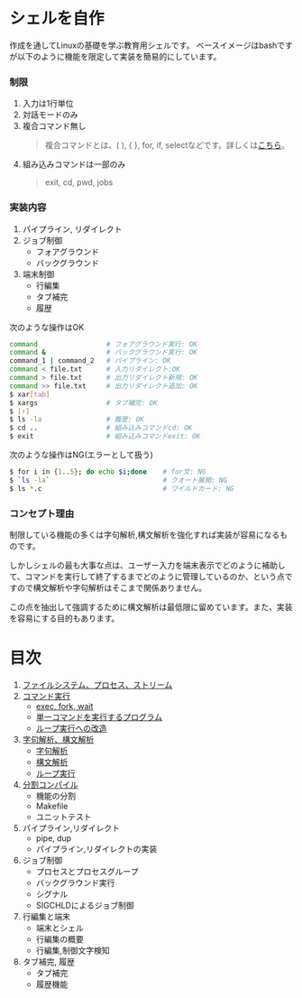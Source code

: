 # シェルを自作
作成を通してLinuxの基礎を学ぶ教育用シェルです。
ベースイメージはbashですが以下のように機能を限定して実装を簡易的にしています。

### 制限
1. 入力は1行単位
2. 対話モードのみ
3. 複合コマンド無し
    > 複合コマンドとは、( ), { }, for, if, selectなどです。詳しくは[こちら](https://linuxjm.osdn.jp/html/GNU_bash/man1/bash.1.html)。
4. 組み込みコマンドは一部のみ
    > exit, cd, pwd, jobs

### 実装内容
1. パイプライン, リダイレクト
2. ジョブ制御
    * フォアグラウンド
    * バックグラウンド
3. 端末制御
    * 行編集
    * タブ補完
    * 履歴


次のような操作はOK
```sh
command                 # フォアグラウンド実行: OK
command &               # バックグラウンド実行: OK
command_1 | command_2   # パイプライン: OK
command < file.txt      # 入力リダイレクト:OK
command > file.txt      # 出力リダイレクト新規: OK
command >> file.txt     # 出力リダイレクト追加: OK
$ xar[tab]
$ xargs                 # タブ補完: OK
$ [↑]          
$ ls -la                # 履歴: OK 
$ cd ..                 # 組み込みコマンドcd: OK
$ exit                  # 組み込みコマンドexit: OK
```

次のような操作はNG(エラーとして扱う)

```sh
$ for i in {1..5}; do echo $i;done    # for文: NG
$ `ls -la`                            # クオート展開: NG
$ ls *.c                              # ワイルドカード: NG
```

### コンセプト理由
制限している機能の多くは字句解析,構文解析を強化すれば実装が容易になるものです。

しかしシェルの最も大事な点は、ユーザー入力を端末表示でどのように補助して、コマンドを実行して終了するまでどのように管理しているのか、という点ですので構文解析や字句解析はそこまで関係ありません。

この点を抽出して強調するために構文解析は最低限に留めています。また、実装を容易にする目的もあります。

# 目次
1. [ファイルシステム、プロセス、ストリーム](/doc/linux.md)
2. [コマンド実行](/doc/command_execution.md)
    * [exec, fork, wait](/doc/command_execution.md#コマンド実行)
    * [単一コマンドを実行するプログラム](/doc/command_execution.md#単一のコマンドを実行するプログラム)
    * [ループ実行への改造](/doc/command_execution.md#ループ実行への改造)
3. [字句解析、構文解析](/doc/parsing.md)
    * [字句解析](/doc/parsing.md#字句解析)
    * [構文解析](/doc/parsing.md#構文解析)
    * [ループ実行](/doc/parsing.md#ループ実行)
4. [分割コンパイル](/doc/separate_compile.md)
    * 機能の分割
    * Makefile
    * ユニットテスト
5. パイプライン,リダイレクト
    * pipe, dup
    * パイプライン,リダイレクトの実装
6. ジョブ制御
    * プロセスとプロセスグループ
    * バックグラウンド実行
    * シグナル
    * SIGCHLDによるジョブ制御
7. 行編集と端末
    * 端末とシェル
    * 行編集の概要
    * 行編集,制御文字検知
8. タブ補完, 履歴
    * タブ補完
    * 履歴機能